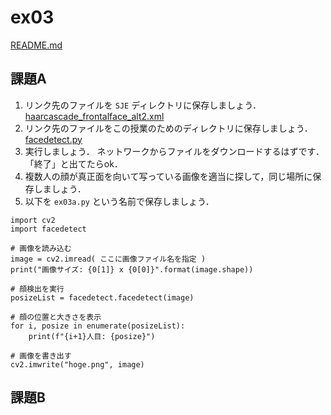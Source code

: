 # ex03

[README.md](./README.md)



## 課題A

1. リンク先のファイルを `SJE` ディレクトリに保存しましょう．
[haarcascade_frontalface_alt2.xml](./haarcascade_frontalface_alt2.xml)
1. リンク先のファイルをこの授業のためのディレクトリに保存しましょう．[facedetect.py](./facedetect.py)
1. 実行しましょう． ネットワークからファイルをダウンロードするはずです．「終了」と出てたらok．
1. 複数人の顔が真正面を向いて写っている画像を適当に探して，同じ場所に保存しましょう．
1. 以下を `ex03a.py` という名前で保存しましょう．
```
import cv2
import facedetect

# 画像を読み込む
image = cv2.imread( ここに画像ファイル名を指定 )
print("画像サイズ: {0[1]} x {0[0]}".format(image.shape))

# 顔検出を実行
posizeList = facedetect.facedetect(image)

# 顔の位置と大きさを表示
for i, posize in enumerate(posizeList):
    print(f"{i+1}人目: {posize}")

# 画像を書き出す
cv2.imwrite("hoge.png", image)
```

## 課題B


